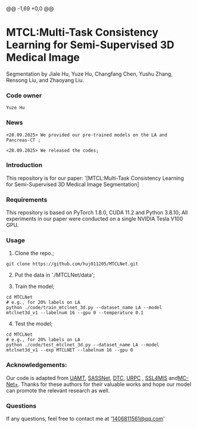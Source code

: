 

@@ -1,69 +0,0 @@
# MTCL:Multi-Task Consistency Learning for Semi-Supervised 3D Medical Image
Segmentation
by Jiale Hu, Yuze Hu, Changfang Chen, Yushu Zhang, Rensong Liu, and Zhaoyang Liu. 

### Code owner

```
Yuze Hu
```

### News

```
<28.09.2025> We provided our pre-trained models on the LA and Pancreas-CT ;
```
```
<28.09.2025> We released the codes;
```
### Introduction
This repository is for our paper: '[MTCL:Multi-Task Consistency Learning for Semi-Supervised 3D Medical Image Segmentation]
### Requirements
This repository is based on PyTorch 1.8.0, CUDA 11.2 and Python 3.8.10; All experiments in our paper were conducted on a single NVIDIA Tesla V100 GPU.

### Usage
1. Clone the repo.;
```
git clone https://github.com/huj011205/MTCLNet.git
```
2. Put the data in './MTCLNet/data';

3. Train the model;
```
cd MTCLNet
# e.g., for 20% labels on LA
python ./code/train_mtclnet_3d.py --dataset_name LA --model mtclnet3d_v1 --labelnum 16 --gpu 0 --temperature 0.1
```
4. Test the model;
```
cd MTCLNet
# e.g., for 20% labels on LA
python ./code/test_mtclnet_3d.py --dataset_name LA --model mtclnet3d_v1 --exp MTCLNET --labelnum 16 --gpu 0
```



### Acknowledgements:
Our code is adapted from [UAMT](https://github.com/yulequan/UA-MT), [SASSNet](https://github.com/kleinzcy/SASSnet), [DTC](https://github.com/HiLab-git/DTC), [URPC](https://github.com/HiLab-git/SSL4MIS) , [SSL4MIS](https://github.com/HiLab-git/SSL4MIS) and[MC-Net+](https://github.com/ycwu1997/MC-Net). Thanks for these authors for their valuable works and hope our model can promote the relevant research as well.

### Questions
If any questions, feel free to contact me at '1406811561@qq.com'